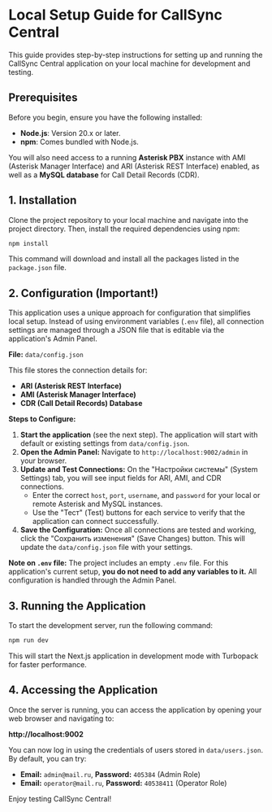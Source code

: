 # Local Setup Guide for CallSync Central

This guide provides step-by-step instructions for setting up and running the CallSync Central application on your local machine for development and testing.

## Prerequisites

Before you begin, ensure you have the following installed:

*   **Node.js**: Version 20.x or later.
*   **npm**: Comes bundled with Node.js.

You will also need access to a running **Asterisk PBX** instance with AMI (Asterisk Manager Interface) and ARI (Asterisk REST Interface) enabled, as well as a **MySQL database** for Call Detail Records (CDR).

## 1. Installation

Clone the project repository to your local machine and navigate into the project directory. Then, install the required dependencies using npm:

```bash
npm install
```

This command will download and install all the packages listed in the `package.json` file.

## 2. Configuration (Important!)

This application uses a unique approach for configuration that simplifies local setup. Instead of using environment variables (`.env` file), all connection settings are managed through a JSON file that is editable via the application's Admin Panel.

**File:** `data/config.json`

This file stores the connection details for:
*   **ARI (Asterisk REST Interface)**
*   **AMI (Asterisk Manager Interface)**
*   **CDR (Call Detail Records) Database**

**Steps to Configure:**

1.  **Start the application** (see the next step). The application will start with default or existing settings from `data/config.json`.
2.  **Open the Admin Panel:** Navigate to `http://localhost:9002/admin` in your browser.
3.  **Update and Test Connections:** On the "Настройки системы" (System Settings) tab, you will see input fields for ARI, AMI, and CDR connections.
    *   Enter the correct `host`, `port`, `username`, and `password` for your local or remote Asterisk and MySQL instances.
    *   Use the "Тест" (Test) buttons for each service to verify that the application can connect successfully.
4.  **Save the Configuration:** Once all connections are tested and working, click the "Сохранить изменения" (Save Changes) button. This will update the `data/config.json` file with your settings.

**Note on `.env` file:** The project includes an empty `.env` file. For this application's current setup, **you do not need to add any variables to it.** All configuration is handled through the Admin Panel.

## 3. Running the Application

To start the development server, run the following command:

```bash
npm run dev
```

This will start the Next.js application in development mode with Turbopack for faster performance.

## 4. Accessing the Application

Once the server is running, you can access the application by opening your web browser and navigating to:

**http://localhost:9002**

You can now log in using the credentials of users stored in `data/users.json`. By default, you can try:

*   **Email:** `admin@mail.ru`, **Password:** `405384` (Admin Role)
*   **Email:** `operator@mail.ru`, **Password:** `40538411` (Operator Role)

Enjoy testing CallSync Central!
